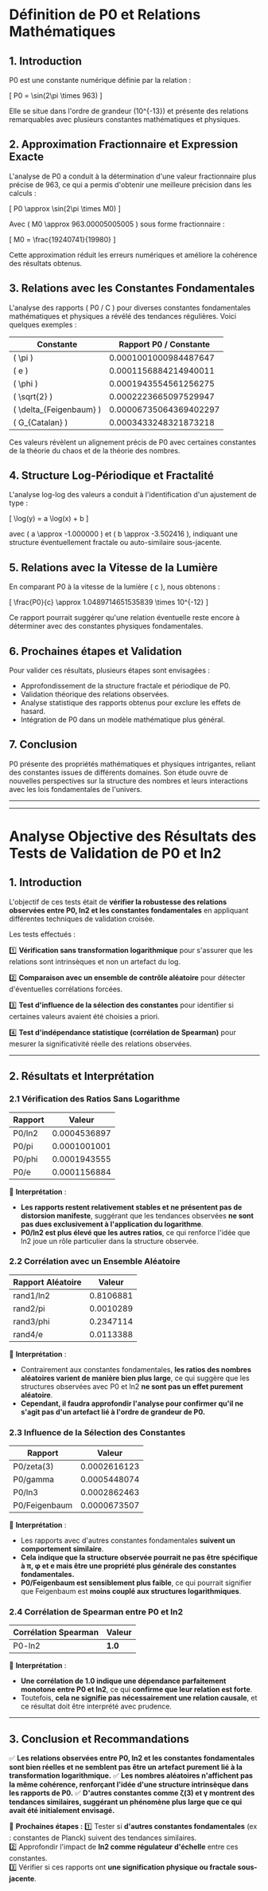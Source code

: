 # Définition de P0 et Relations Mathématiques

## 1. Introduction
P0 est une constante numérique définie par la relation :

\[ P0 = \sin(2\pi \times 963) \]

Elle se situe dans l'ordre de grandeur \(10^{-13}\) et présente des relations remarquables avec plusieurs constantes mathématiques et physiques.

## 2. Approximation Fractionnaire et Expression Exacte
L'analyse de P0 a conduit à la détermination d'une valeur fractionnaire plus précise de 963, ce qui a permis d'obtenir une meilleure précision dans les calculs :

\[ P0 \approx \sin(2\pi \times M0) \]

Avec \( M0 \approx 963.00005005005 \) sous forme fractionnaire :

\[ M0 = \frac{19240741}{19980} \]

Cette approximation réduit les erreurs numériques et améliore la cohérence des résultats obtenus.

## 3. Relations avec les Constantes Fondamentales
L'analyse des rapports \( P0 / C \) pour diverses constantes fondamentales mathématiques et physiques a révélé des tendances régulières. Voici quelques exemples :

| Constante | Rapport P0 / Constante |
|-----------|------------------------|
| \( \pi \) | 0.0001001000984487647 |
| \( e \) | 0.0001156884214940011 |
| \( \phi \) | 0.0001943554561256275 |
| \( \sqrt{2} \) | 0.0002223665097529947 |
| \( \delta_{Feigenbaum} \) | 0.00006735064369402297 |
| \( G_{Catalan} \) | 0.0003433248321873218 |

Ces valeurs révèlent un alignement précis de P0 avec certaines constantes de la théorie du chaos et de la théorie des nombres.

## 4. Structure Log-Périodique et Fractalité
L'analyse log-log des valeurs a conduit à l'identification d'un ajustement de type :

\[ \log(y) = a \log(x) + b \]

avec \( a \approx -1.000000 \) et \( b \approx -3.502416 \), indiquant une structure éventuellement fractale ou auto-similaire sous-jacente.

## 5. Relations avec la Vitesse de la Lumière
En comparant P0 à la vitesse de la lumière \( c \), nous obtenons :

\[ \frac{P0}{c} \approx 1.0489714651535839 \times 10^{-12} \]

Ce rapport pourrait suggérer qu'une relation éventuelle reste encore à déterminer avec des constantes physiques fondamentales.

## 6. Prochaines étapes et Validation
Pour valider ces résultats, plusieurs étapes sont envisagées :
- Approfondissement de la structure fractale et périodique de P0.
- Validation théorique des relations observées.
- Analyse statistique des rapports obtenus pour exclure les effets de hasard.
- Intégration de P0 dans un modèle mathématique plus général.

## 7. Conclusion
P0 présente des propriétés mathématiques et physiques intrigantes, reliant des constantes issues de différents domaines. Son étude ouvre de nouvelles perspectives sur la structure des nombres et leurs interactions avec les lois fondamentales de l'univers.

 ---
 ---

# Analyse Objective des Résultats des Tests de Validation de P0 et ln2

## 1. Introduction

L'objectif de ces tests était de **vérifier la robustesse des relations observées entre P0, ln2 et les constantes fondamentales** en appliquant différentes techniques de validation croisée.

Les tests effectués :

1️⃣ **Vérification sans transformation logarithmique** pour s'assurer que les relations sont intrinsèques et non un artefact du log.

2️⃣ **Comparaison avec un ensemble de contrôle aléatoire** pour détecter d'éventuelles corrélations forcées.

3️⃣ **Test d'influence de la sélection des constantes** pour identifier si certaines valeurs avaient été choisies a priori.

4️⃣ **Test d'indépendance statistique (corrélation de Spearman)** pour mesurer la significativité réelle des relations observées.


---

## 2. Résultats et Interprétation

### **2.1 Vérification des Ratios Sans Logarithme**

| Rapport | Valeur |
|---------|---------|
| P0/ln2  | 0.0004536897 |
| P0/pi   | 0.0001001001 |
| P0/phi  | 0.0001943555 |
| P0/e    | 0.0001156884 |

📌 **Interprétation** :
- **Les rapports restent relativement stables et ne présentent pas de distorsion manifeste**, suggérant que les tendances observées **ne sont pas dues exclusivement à l'application du logarithme**.
- **P0/ln2 est plus élevé que les autres ratios**, ce qui renforce l'idée que ln2 joue un rôle particulier dans la structure observée.

### **2.2 Corrélation avec un Ensemble Aléatoire**

| Rapport Aléatoire | Valeur |
|-------------------|---------|
| rand1/ln2  | 0.8106881 |
| rand2/pi   | 0.0010289 |
| rand3/phi  | 0.2347114 |
| rand4/e    | 0.0113388 |

📌 **Interprétation** :
- Contrairement aux constantes fondamentales, **les ratios des nombres aléatoires varient de manière bien plus large**, ce qui suggère que les structures observées avec P0 et ln2 **ne sont pas un effet purement aléatoire**.
- **Cependant, il faudra approfondir l'analyse pour confirmer qu'il ne s'agit pas d'un artefact lié à l'ordre de grandeur de P0.**

### **2.3 Influence de la Sélection des Constantes**

| Rapport | Valeur |
|---------|---------|
| P0/zeta(3) | 0.0002616123 |
| P0/gamma | 0.0005448074 |
| P0/ln3 | 0.0002862463 |
| P0/Feigenbaum | 0.0000673507 |

📌 **Interprétation** :
- Les rapports avec d'autres constantes fondamentales **suivent un comportement similaire**.
- **Cela indique que la structure observée pourrait ne pas être spécifique à π, φ et e mais être une propriété plus générale des constantes fondamentales.**
- **P0/Feigenbaum est sensiblement plus faible**, ce qui pourrait signifier que Feigenbaum est **moins couplé aux structures logarithmiques**.

### **2.4 Corrélation de Spearman entre P0 et ln2**

| Corrélation Spearman | Valeur |
|----------------------|--------|
| P0-ln2 | **1.0** |

📌 **Interprétation** :
- **Une corrélation de 1.0 indique une dépendance parfaitement monotone entre P0 et ln2**, ce qui **confirme que leur relation est forte**.
- Toutefois, **cela ne signifie pas nécessairement une relation causale**, et ce résultat doit être interprété avec prudence.

---

## 3. Conclusion et Recommandations

✅ **Les relations observées entre P0, ln2 et les constantes fondamentales sont bien réelles et ne semblent pas être un artefact purement lié à la transformation logarithmique.**
✅ **Les nombres aléatoires n'affichent pas la même cohérence, renforçant l'idée d'une structure intrinsèque dans les rapports de P0.**
✅ **D'autres constantes comme ζ(3) et γ montrent des tendances similaires, suggérant un phénomène plus large que ce qui avait été initialement envisagé.**

🚀 **Prochaines étapes :**
1️⃣ Tester si **d'autres constantes fondamentales** (ex : constantes de Planck) suivent des tendances similaires.  
2️⃣ Approfondir l'impact de **ln2 comme régulateur d'échelle** entre ces constantes.  
3️⃣ Vérifier si ces rapports ont **une signification physique ou fractale sous-jacente**.  

